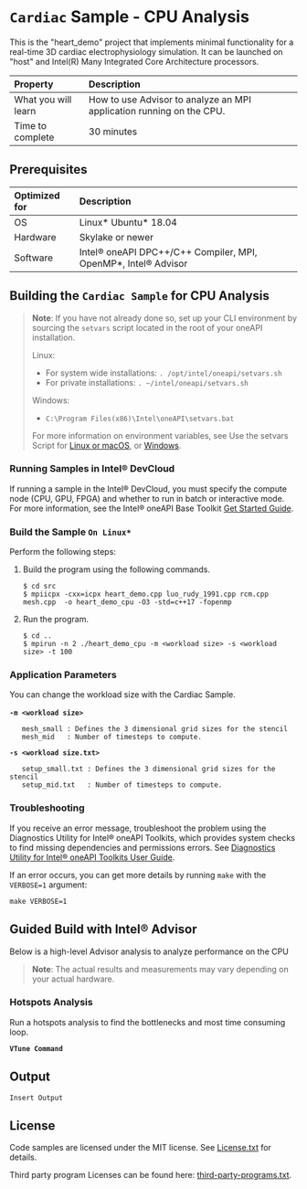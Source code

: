 # `Cardiac` Sample - CPU Analysis

This is the "heart_demo" project that implements minimal functionality
for a real-time 3D cardiac electrophysiology simulation.
It can be launched on "host" and Intel(R) Many Integrated Core Architecture processors.

| Property                       | Description
|:---                               |:---
| What you will learn               | How to use Advisor to analyze an MPI application running on the CPU.
| Time to complete                  | 30 minutes

## Prerequisites

| Optimized for                       | Description
|:---                               |:---
| OS                                | Linux* Ubuntu* 18.04
| Hardware                          | Skylake or newer
| Software                          | Intel&reg; oneAPI DPC++/C++ Compiler, MPI, OpenMP*, Intel&reg; Advisor


## Building the `Cardiac Sample` for CPU Analysis

> **Note**: If you have not already done so, set up your CLI
> environment by sourcing  the `setvars` script located in
> the root of your oneAPI installation.
>
> Linux:
> - For system wide installations: `. /opt/intel/oneapi/setvars.sh`
> - For private installations: `. ~/intel/oneapi/setvars.sh`
>
> Windows:
> - `C:\Program Files(x86)\Intel\oneAPI\setvars.bat`
>
>For more information on environment variables, see Use the setvars Script for [Linux or macOS](https://www.intel.com/content/www/us/en/develop/documentation/oneapi-programming-guide/top/oneapi-development-environment-setup/use-the-setvars-script-with-linux-or-macos.html), or [Windows](https://www.intel.com/content/www/us/en/develop/documentation/oneapi-programming-guide/top/oneapi-development-environment-setup/use-the-setvars-script-with-windows.html).

### Running Samples in Intel&reg; DevCloud

If running a sample in the Intel&reg; DevCloud, you must specify the compute node (CPU, GPU, FPGA) and whether to run in batch or interactive mode. For more information, see the Intel&reg; oneAPI Base Toolkit [Get Started Guide](https://devcloud.intel.com/oneapi/get_started/).

### Build the Sample `On Linux*`
Perform the following steps:
1. Build the program using the following commands.
   ```
   $ cd src
   $ mpiicpx -cxx=icpx heart_demo.cpp luo_rudy_1991.cpp rcm.cpp mesh.cpp  -o heart_demo_cpu -O3 -std=c++17 -fopenmp
   ```

2. Run the program.
   ```
   $ cd ..
   $ mpirun -n 2 ./heart_demo_cpu -m <workload size> -s <workload size> -t 100
   ```

### Application Parameters

You can change the workload size with the Cardiac Sample.<br><br>
**`-m <workload size>`**<br>
 ```
    mesh_small : Defines the 3 dimensional grid sizes for the stencil
    mesh_mid   : Number of timesteps to compute.
   ```
**`-s <workload size.txt>`**<br>
 ```
    setup_small.txt : Defines the 3 dimensional grid sizes for the stencil
    setup_mid.txt   : Number of timesteps to compute.
   ```
### Troubleshooting
If you receive an error message, troubleshoot the problem using the Diagnostics Utility for Intel&reg; oneAPI Toolkits, which provides system checks to find missing
dependencies and permissions errors. See [Diagnostics Utility for Intel&reg; oneAPI Toolkits User Guide](https://www.intel.com/content/www/us/en/develop/documentation/diagnostic-utility-user-guide/top.html).

If an error occurs, you can get more details by running `make` with
the `VERBOSE=1` argument:
```
make VERBOSE=1
```

## Guided Build with Intel&reg; Advisor

Below is a high-level Advisor analysis to analyze performance on the CPU

> **Note**: The actual results and measurements may vary depending on your actual hardware.


### Hotspots Analysis

Run a hotspots analysis to find the bottlenecks and most time consuming loop.

**`VTune Command`**

## Output

```
Insert Output
```
## License

Code samples are licensed under the MIT license. See
[License.txt](https://github.com/oneapi-src/oneAPI-samples/blob/master/License.txt) for details.

Third party program Licenses can be found here: [third-party-programs.txt](https://github.com/oneapi-src/oneAPI-samples/blob/master/third-party-programs.txt).
